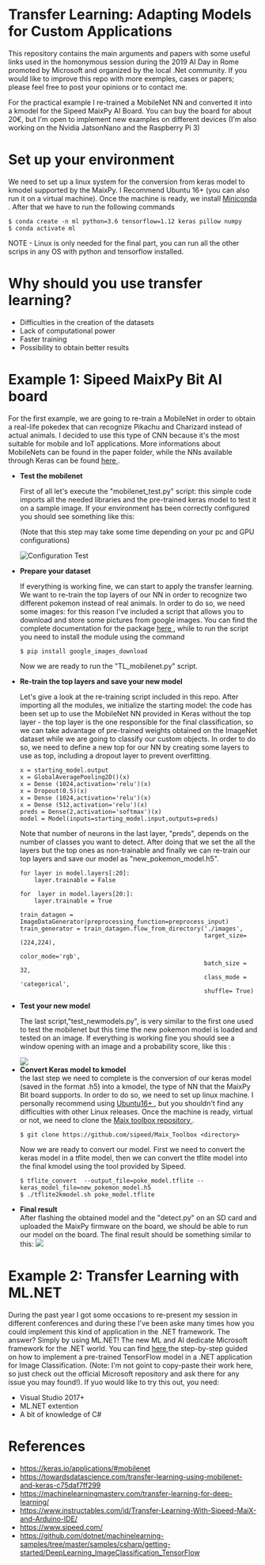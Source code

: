 # Transfer Learning: Adapting Models for Custom Applications
This repository contains the main arguments and papers with some useful links used in the homonymous session during the 2019 AI Day in Rome promoted by Microsoft and organized by the local .Net community. If you would like to improve this repo with more exemples, cases or papers; please feel free to post your opinions or to contact me.

For the practical example I re-trained a MobileNet NN and converted it into a kmodel for the Sipeed MaixPy AI Board. You can buy the board for about 20€, but I'm open to implement new examples on different devices (I'm also working on the Nvidia JatsonNano and the Raspberry Pi 3)

# Set up your environment 
We need to set up a linux system for the conversion from keras model to kmodel supported by the MaixPy. I Recommend Ubuntu 16+ (you can also run it on a virtual machine). Once the machine is ready, we install <a href="https://docs.conda.io/projects/conda/en/latest/user-guide/install/download.html"> Miniconda </a>. After that we have to run the following commands


``` bashrc
$ conda create -n ml python=3.6 tensorflow=1.12 keras pillow numpy
$ conda activate ml
```
NOTE - Linux is only needed for the final part, you can run all the other scrips in any OS with python and tensorflow installed.

# Why should you use transfer learning?
- Difficulties in the creation of the datasets
- Lack of computational power 
- Faster training
- Possibility to obtain better results 

# Example 1: Sipeed MaixPy Bit AI board
For the first example, we are going to re-train a MobileNet in order to obtain a real-life pokedex that can recognize Pikachu and Charizard instead of actual animals. I decided to use this type of CNN because it's the most suitable for mobile and IoT applications. More informations about MobileNets can be found in the paper folder, while the NNs available through Keras can be found <a href="https://keras.io/applications/#mobilenet"> here </a>.
<ul>
  <li><b> Test the mobilenet </b></li>
  
First of all let's execute the "mobilenet_test.py" script: this simple code imports all the needed libraries and the pre-trained keras model to test it on a sample image. If your environment has been correctly configured you should see something like this:

(Note that this step may take some time depending on your pc and GPU configurations)

![Configuration Test](https://drive.google.com/uc?id=1rhcL-7tAdnWJt4Bow6j8EmB5f4-POtvY)

<li><b> Prepare your dataset </b></li>

If everything is working fine, we can start to apply the transfer learning. We want to re-train the top layers of our NN in order to recognize two different pokemon instead of real animals. In order to do so, we need some images: for this reason I've included a script that allows you to download and store some pictures from google images. You can find the complete documentation for the package <a href="https://github.com/hardikvasa/google-images-download"> here </a>, while to run the script you need to install the module using the command 

``` bashrc
$ pip install google_images_download 
```
Now we are ready to run the "TL_mobilenet.py" script.


<li><b> Re-train the top layers and save your new model </b></li>

Let's give a look at the re-training script included in this repo. After importing all the modules, we initialize the starting model: the code has been set up to use the MobileNet NN provided in Keras without the top layer - the top layer is the one responsible for the final classification, so we can take advantage of pre-trained weights obtained on the ImageNet dataset while we are going to classify our custom objects. In order to do so, we need to define a new top for our NN by creating some layers to use as top, including a dropout layer to prevent overfitting. 

```
x = starting_model.output 
x = GlobalAveragePooling2D()(x)
x = Dense (1024,activation='relu')(x)
x = Dropout(0.5)(x) 
x = Dense (1024,activation='relu')(x)
x = Dense (512,activation='relu')(x)
preds = Dense(2,activation='softmax')(x)
model = Model(inputs=starting_model.input,outputs=preds)
```

Note that number of neurons in the last layer, "preds", depends on the number of classes you want to detect.
After doing that we set the all the layers but the top ones as non-trainable and finally we can re-train our top layers and save our model as "new_pokemon_model.h5".


```
for layer in model.layers[:20]:
    layer.trainable = False

for  layer in model.layers[20:]:
    layer.trainable = True   

train_datagen = ImageDataGenerator(preprocessing_function=preprocess_input)
train_generator = train_datagen.flow_from_directory('./images',
                                                    target_size=(224,224),
                                                    color_mode='rgb',
                                                    batch_size = 32,
                                                    class_mode = 'categorical',
                                                    shuffle= True)
```

<li><b> Test your new model </b></li>

The last script,"test_newmodels.py", is very similar to the first one used to test the mobilenet but this time the new pokemon model is loaded and tested on an image. If everything is working fine you should see a window opening with an image and a probability score, like this :


<img src="https://drive.google.com/uc?id=1rhcL-7tAdnWJt4Bow6j8EmB5f4-POtvY">


<li><b>Convert Keras model to kmodel </b></li>
the last step we need to complete is the conversion of our keras model (saved in the format .h5) into a kmodel, the type of NN that the MaixPy Bit board supports. In order to do so, we need to set up linux machine. I personally recommend using <a href="https://www.ubuntu-it.org/download"> Ubuntu16+ </a>, but you shouldn't find any difficulties with other Linux releases. Once the machine is ready, virtual or not, we need to clone the <a href="https://github.com/sipeed/Maix_Toolbox"> Maix toolbox repository </a>.

```bashrc
$ git clone https://github.com/sipeed/Maix_Toolbox <directory>
```
Now we are ready to convert our model. First we need to convert the keras model in a tflite model, then we can convert the tflite model into the final kmodel using the tool provided by Sipeed.

```bashrc
$ tflite_convert  --output_file=poke_model.tflite --keras_model_file=new_pokemon_model.h5
$ ./tflite2kmodel.sh poke_model.tflite
```

<li><b>Final result </b></li>
After flashing the obtained model and the "detect.py" on an SD card and uploaded the MaixPy firmware on the board, we should be able to run our model on the board. The final result should be something similar to this:

<img src="https://drive.google.com/uc?id=1D7Su34vobOd8kwXlRReE_QiAcJAzfM-M">

</ul>


# Example 2: Transfer Learning with ML.NET

During the past year I got some occasions to re-present my session in different conferences and during these I've been aske many times how you could implement this kind of application in the .NET framework. The answer? Simply by using ML.NET! The new ML and AI dedicate Microsoft framework for the .NET world. You can find <a href="https://github.com/dotnet/machinelearning-samples/tree/master/samples/csharp/getting-started/DeepLearning_ImageClassification_TensorFlow"> here </a> the step-by-step guided on how to implement a pre-trained TensorFlow model in a .NET application for Image Classification. (Note: I'm not goint to copy-paste their work here, so just check out the official Microsoft repository and ask there for any issue you may found!). If yuo would like to try this out, you need:

  - Visual Studio 2017+
  - ML.NET extention 
  - A bit of knowledge of C#


# References 
- https://keras.io/applications/#mobilenet
- https://towardsdatascience.com/transfer-learning-using-mobilenet-and-keras-c75daf7ff299
- https://machinelearningmastery.com/transfer-learning-for-deep-learning/
- https://www.instructables.com/id/Transfer-Learning-With-Sipeed-MaiX-and-Arduino-IDE/
- https://www.sipeed.com/
- https://github.com/dotnet/machinelearning-samples/tree/master/samples/csharp/getting-started/DeepLearning_ImageClassification_TensorFlow

